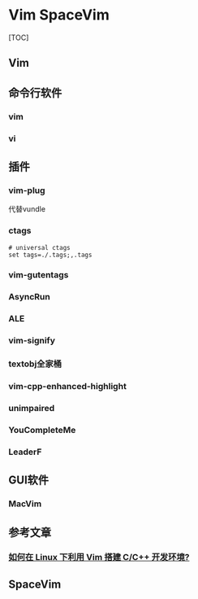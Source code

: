 # Vim SpaceVim

[TOC]



## Vim

## 命令行软件

### vim

### vi

## 插件

### vim-plug

代替vundle

### ctags

```text
# universal ctags
set tags=./.tags;,.tags
```

### vim-gutentags

### AsyncRun

### ALE

### vim-signify

### textobj全家桶

### vim-cpp-enhanced-highlight

### unimpaired

### YouCompleteMe

### LeaderF



## GUI软件

### MacVim

## 参考文章

### [如何在 Linux 下利用 Vim 搭建 C/C++ 开发环境?](https://www.zhihu.com/question/47691414/answer/373700711)

## SpaceVim


